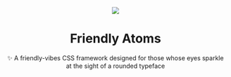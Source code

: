 <p align="center"><img src="http://res.cloudinary.com/skydavis/image/upload/c_scale,h_50/v1510628645/FriendlyAtomsLogo_d66flt.svg"/></p>
<h1 align="center"> Friendly Atoms</h1>
<p align="center">✨ A friendly-vibes CSS framework designed for those whose eyes sparkle at the sight of a rounded typeface</p>

